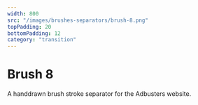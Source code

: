 ```yaml
---
width: 800
src: "/images/brushes-separators/brush-8.png"
topPadding: 20
bottomPadding: 12
category: "transition"
---
```


# Brush 8

A handdrawn brush stroke separator for the Adbusters website.
